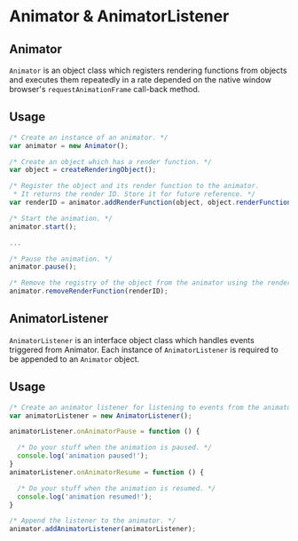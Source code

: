 # Animator & AnimatorListener


## Animator
<code>Animator</code> is an object class which registers rendering functions from objects and executes them repeatedly in a rate depended on the native window browser's <code>requestAnimationFrame</code> call-back method.

## Usage
```javascript
/* Create an instance of an animator. */
var animator = new Animator();

/* Create an object which has a render function. */
var object = createRenderingObject();

/* Register the object and its render function to the animator. 
 * It returns the render ID. Store it for future reference. */
var renderID = animator.addRenderFunction(object, object.renderFunction());

/* Start the animation. */
animator.start();

...

/* Pause the animation. */
animator.pause();

/* Remove the registry of the object from the animator using the render ID. */
animator.removeRenderFunction(renderID);
```

## AnimatorListener
<code>AnimatorListener</code> is an interface object class which handles events triggered from Animator.
Each instance of <code>AnimatorListener</code> is required to be appended to an <code>Animator</code> object.

## Usage
```javascript
/* Create an animator listener for listening to events from the animator. */
var animatorListener = new AnimatorListener();

animatorListener.onAnimatorPause = function () {

  /* Do your stuff when the animation is paused. */
  console.log('animation paused!'); 
}
animatorListener.onAnimatorResume = function () {

  /* Do your stuff when the animation is resumed. */
  console.log('animation resumed!'); 
}

/* Append the listener to the animator. */
animator.addAnimatorListener(animatorListener);
```
